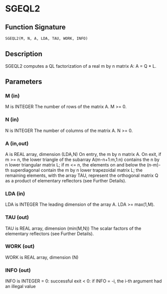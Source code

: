 # SGEQL2

## Function Signature

```fortran
SGEQL2(M, N, A, LDA, TAU, WORK, INFO)
```

## Description


 SGEQL2 computes a QL factorization of a real m by n matrix A:
 A = Q * L.

## Parameters

### M (in)

M is INTEGER The number of rows of the matrix A. M >= 0.

### N (in)

N is INTEGER The number of columns of the matrix A. N >= 0.

### A (in,out)

A is REAL array, dimension (LDA,N) On entry, the m by n matrix A. On exit, if m >= n, the lower triangle of the subarray A(m-n+1:m,1:n) contains the n by n lower triangular matrix L; if m <= n, the elements on and below the (n-m)-th superdiagonal contain the m by n lower trapezoidal matrix L; the remaining elements, with the array TAU, represent the orthogonal matrix Q as a product of elementary reflectors (see Further Details).

### LDA (in)

LDA is INTEGER The leading dimension of the array A. LDA >= max(1,M).

### TAU (out)

TAU is REAL array, dimension (min(M,N)) The scalar factors of the elementary reflectors (see Further Details).

### WORK (out)

WORK is REAL array, dimension (N)

### INFO (out)

INFO is INTEGER = 0: successful exit < 0: if INFO = -i, the i-th argument had an illegal value

